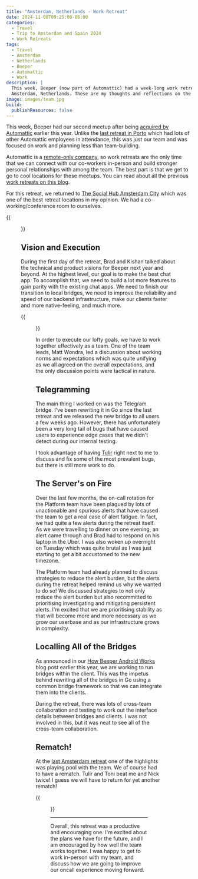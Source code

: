 ```yaml
---
title: "Amsterdam, Netherlands - Work Retreat"
date: 2024-11-08T09:25:00-06:00
categories:
  - Travel
  - Trip to Amsterdam and Spain 2024
  - Work Retreats
tags:
  - Travel
  - Amsterdam
  - Netherlands
  - Beeper
  - Automattic
  - Work
description: |
  This week, Beeper (now part of Automattic) had a week-long work retreat in
  Amsterdam, Netherlands. These are my thoughts and reflections on the trip.
image: images/team.jpg
build:
  publishResources: false
---
```


This week, Beeper had our second meetup after being
[acquired by Automattic](https://blog.beeper.com/2024/04/09/beeper-is-joining-automattic/)
earlier this year. Unlike the
[last retreat in Porto]({{<ref"../../2024-porto-retreat/retreat/index.md">}})
which had lots of other Automattic employees in attendance, this was just our
team and was focused on work and planning less than team-building.

Automattic is a [remote-only company](https://automattic.com/about), so work
retreats are the only time that we can connect with our co-workers in-person and
build stronger personal relationships with among the team. The best part is that
we get to go to cool locations for these meetups. You can read about all the
previous [work retreats on this blog]({{<ref"/categories/work-retreats">}}).

For this retreat, we returned to
[The Social Hub Amsterdam City](https://goo.gl/maps/DeqBLLtmbuR9Ne8Y6) which was
one of the best retreat locations in my opinion. We had a co-working/conference
room to ourselves.

{{<figure
  src="images/team.jpg"
  title="The Beeper team">}}

## Vision and Execution

During the first day of the retreat, Brad and Kishan talked about the technical
and product visions for Beeper next year and beyond. At the highest level, our
goal is to make the best chat app. To accomplish that, we need to build a lot
more features to gain parity with the existing chat apps. We need to finish our
transition to local bridges, we need to improve the reliability and speed of our
backend infrastructure, make our clients faster and more native-feeling, and
much more.

{{<figure
  src="images/vision-talk.jpg"
  title="Vision talk"
  caption="The team listening to Kishan's vision for Beeper's future.">}}

In order to execute our lofty goals, we have to work together effectively as a
team. One of the team leads, Matt Wondra, led a discussion about working norms
and expectations which was quite unifying as we all agreed on the overall
expectations, and the only discussion points were tactical in nature.

## Telegramming

The main thing I worked on was the Telegram bridge. I've been rewriting it in Go
since the last retreat and we released the new bridge to all users a few weeks
ago. However, there has unfortunately been a very long tail of bugs that have
caused users to experience edge cases that we didn't detect during our internal
testing.

I took advantage of having [Tulir](https://mau.fi) right next to me to discuss
and fix some of the most prevalent bugs, but there is still more work to do.

## The Server's on Fire

Over the last few months, the on-call rotation for the Platform team have been
plagued by lots of unactionable and spurious alerts that have caused the team to
get a real case of alert fatigue. In fact, we had quite a few alerts during the
retreat itself. As we were travelling to dinner on one evening, an alert came
through and Brad had to respond on his laptop in the Uber. I was also woken up
overnight on Tuesday which was quite brutal as I was just starting to get a bit
accustomed to the new timezone.

The Platform team had already planned to discuss strategies to reduce the alert
burden, but the alerts during the retreat helped remind us why we wanted to do
so! We discussed strategies to not only reduce the alert burden but also
recommitted to prioritising investigating and mitigating persistent alerts. I'm
excited that we are prioritising stability as that will become more and more
necessary as we grow our userbase and as our infrastructure grows in complexity.

## Localling All of the Bridges

As announced in our
[How Beeper Android Works](https://blog.beeper.com/2024/04/09/how-beeper-android-works/)
blog post earlier this year, we are working to run bridges within the client.
This was the impetus behind rewriting all of the bridges in Go using a common
bridge framework so that we can integrate them into the clients.

During the retreat, there was lots of cross-team collaboration and testing to
work out the interface details between bridges and clients. I was not involved
in this, but it was neat to see all of the cross-team collaboration.

## Rematch!

At the
[last Amsterdam retreat]({{<ref"../../2023-amsterdam-retreat/retreat/index.md#i-can-play-the-nine-ball">}})
one of the highlights was playing pool with the team. We of course had to have a
rematch. Tulir and Toni beat me and Nick twice! I guess we will have to return
for yet another rematch!

{{<figure
  src="images/pool.jpg"
  title="Playing pool with (most of) the Platform team"
  caption="Nick and I at least got down to one ball left both times, so it wasn't a total blow-out.">}}

---

Overall, this retreat was a productive and encouraging one. I'm excited about
the plans we have for the future, and I am encouraged by how well the team works
together. I was happy to get to work in-person with my team, and discuss how we
are going to improve our oncall experience moving forward.
